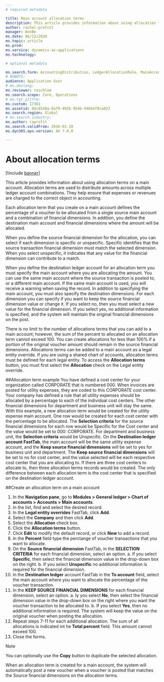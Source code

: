```yaml
---
# required metadata

title: Main account allocation terms
description: This article provides information about using allocation terms on a main account. Allocation terms are used to distribute amounts across multiple ledger account combinations. They help ensure that expenses or revenues are charged to the correct object in accounting.
author: rachel-profitt
manager: AnnBe
ms.date: 06/12/2020
ms.topic: article
ms.prod: 
ms.service: dynamics-ax-applications
ms.technology: 

# optional metadata

ms.search.form: AccountingDistribution, LedgerAllocationRule, MainAccount, AllocationTerms
# ROBOTS: 
audience: Application User
# ms.devlang: 
ms.reviewer: roschlom
ms.search.scope: Core, Operations
# ms.tgt_pltfrm: 
ms.custom: 17361
ms.assetid: 04c8548a-0af9-492b-954b-946b4f8ca023
ms.search.region: Global
# ms.search.industry: 
ms.author: raprofit
ms.search.validFrom: 2016-02-28
ms.dyn365.ops.version: AX 7.0.0

---
```


# About allocation terms

[!include [banner](../includes/banner.md)]

This article provides information about using allocation terms on a main account. Allocation terms are used to distribute amounts across multiple ledger account combinations. They help ensure that expenses or revenues are charged to the correct object in accounting.

Each allocation term that you create on a main account defines the percentage of a voucher to be allocated from a single source main account and a combination of financial dimensions. In addition, you define the destination main account and financial dimensions where the amount will be allocated. 

When you define the source financial dimension for the allocation, you can select if each dimension is specific or unspecific. Specific identifies that the source transaction financial dimension must match the selected dimension. When you select unspecific, it indicates that any value for the financial dimension can contribute to a match.

When you define the destination ledger account for an allocation term you must specify the main account where you are allocating the amount. You can use the same main account where the source transaction is posted to, or a different main account. If the same main account is used, you will receive a warning when saving the record. In addition to specifying the main account, you must also specify the destination dimensions. For each dimension you can specify if you want to keep the source financial dimension value or change it. If you select no, then you must select a new value for the financial dimension. If you select yes, no additional information is specified, and the system will maintain the original financial dimensions on the post.

There is no limit to the number of allocations terms that you can add to a main account; however, the sum of the percent to allocated on an allocation term cannot exceed 100. You can create allocations for less than 100% if a portion of the original voucher amount should remain in the source financial dimensions. Allocations terms can be added to a main account as a legal entity override. If you are using a shared chart of accounts, allocation terms must be defined for each legal entity. To access the **Allocation terms** button, you must first select the **Allocation** check on the Legal entity override.

##Allocation term example
You have defined a cost center for your organization called CORPORATE that is numbered 000. When invoices are posted for utility expenses, they are coded to this CORPORATE cost center. Your company has defined a rule that all utility expenses should be allocated by a percentage to each of the individual cost centers. The other financial dimensions for department and business unit will stay the same.
With this example, a new allocation term would be created for the utility expense main account. One row would be created for each cost center with the percentage to be allocated. The **Selection criteria** for the source financial dimensions for each row would be Specific for the Cost center and the value would be set to 000: CORPORATE. For department and business unit, the **Selection criteria** would be Unspecific.
On the **Destination ledger account FastTab**, the main account will be the same utility expense account, and the **Keep source financial dimensions** will be set to yes for business unit and department. The **Keep source financial dimensions** will be set to no for cost center, and the value selected will be each respective cost center that you are allocating to. If there are three cost centers to allocate to, then three allocation terms records would be created. The only difference between each allocation term is the cost center that is specified on the destination ledger account.

##Create an allocation term on a main account

1. In the **Navigation pane**, go to **Modules > General ledger > Chart of accounts > Accounts > Main accounts**.
2. In the list, find and select the desired record.
3. In the **Legal entity overrides** FastTab, click **Add**.
4. Select the **Company** and then click **Add**.
5. Select the **Allocation** check box.
6. Click the **Allocation terms** button.
7. Click **Edit** to modify the default record, or click **New** to add a record.
8. In the **Percent** field type the perctange of voucher transactions that you want to allocate.
9. On the **Source financial dimension** FastTab, in the **SELECTION CRITERIA** for each financial dimension, select an option.
  a. If you select **Specific**, then select the financial dimension value in the drop-down box on the right.
  b. If you select **Unspecific** no additional information is required for the financial dimension.
10. In the **Destination ledger** account FastTab in the **To account** field, select the main account where you want to allocate the percentage of the voucher transaction.
11. In the **KEEP SOURCE FINANCIAL DIMENSIONS** for each financial dimension, select an option.
  a. Iy you select **No**, then select the financial dimension value in the drop-down box on the right where you want the voucher transaction to be allocated to.
  b. If you select **Yes**, then no additional information is required. The system will keep the value on the original voucher when posting the allocation.
12. Repeat steps 7-11 for each additional allocation. The sum of all allocations is indicated int he **Total percent** field. This amount cannot exceed 100.
13. Close the forms.

>[!NOTE] 
> You can optionally use the **Copy** button to duplicate the selected allocation.

When an allocation term is created for a main account, the system will automatically post a new voucher when a voucher is posted that matches the Source financial dimensions on the allocation terms.


